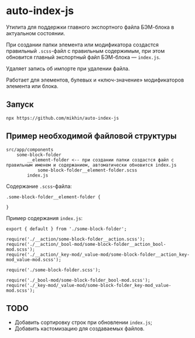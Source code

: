 # auto-index-js

Утилита для поддержки главного экспортного файла 
БЭМ-блока в актуальном состоянии.

При создании папки элемента или модификатора создастся правильный `.scss`-файл с правильным содержимым,
при этом обновится главный экспортный файл БЭМ-блока — `index.js`.

Удаляет запись об импорте при удалении файла.

Работает для элементов, булевых и «ключ-значение» модификаторов элемента или блока.

## Запуск

`npx https://github.com/mikhin/auto-index-js`

## Пример необходимой файловой структуры

```
src/app/components
    some-block-folder
        __element-folder <-- при создании папки создастся файл с правильным именем и содержанием, автоматически обновится index.js
            some-block-folder__element-folder.scss
        index.js 
```

Содержание `.scss`-файла:
```
.some-block-folder__element-folder {

}
```

Пример содержания `index.js`:

```
export { default } from './some-block-folder';

require('./__action/some-block-folder__action.scss');
require('./__action/_bool-mod/some-block-folder__action_bool-mod.scss');
require('./__action/_key-mod/_value-mod/some-block-folder__action_key-mod_value-mod.scss');

require('./some-block-folder.scss');

require('./_bool-mod/some-block-folder_bool-mod.scss');
require('./_key-mod/_value-mod/some-block-folder_key-mod_value-mod.scss');
```

## TODO
- Добавить сортировку строк при обновлении `index.js`;
- Добавить кастомизацию для создаваемых файлов.
